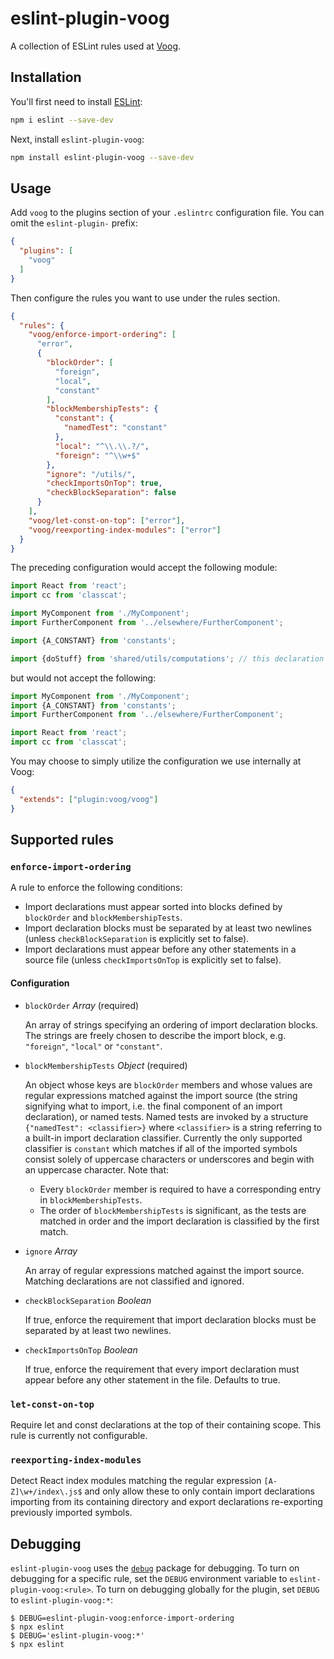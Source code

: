 # eslint-plugin-voog

A collection of ESLint rules used at [Voog](https://voog.com/developers).

## Installation

You'll first need to install [ESLint](https://eslint.org/):

```sh
npm i eslint --save-dev
```

Next, install `eslint-plugin-voog`:

```sh
npm install eslint-plugin-voog --save-dev
```

## Usage

Add `voog` to the plugins section of your `.eslintrc` configuration file. You
can omit the `eslint-plugin-` prefix:

```json
{
  "plugins": [
    "voog"
  ]
}
```

Then configure the rules you want to use under the rules section.

```json
{
  "rules": {
    "voog/enforce-import-ordering": [
      "error",
      {
        "blockOrder": [
          "foreign",
          "local",
          "constant"
        ],
        "blockMembershipTests": {
          "constant": {
            "namedTest": "constant"
          },
          "local": "^\\.\\.?/",
          "foreign": "^\\w+$"
        },
        "ignore": "/utils/",
        "checkImportsOnTop": true,
        "checkBlockSeparation": false
      }
    ],
    "voog/let-const-on-top": ["error"],
    "voog/reexporting-index-modules": ["error"]
  }
}
```

The preceding configuration would accept the following module:

```js
import React from 'react';
import cc from 'classcat';

import MyComponent from './MyComponent';
import FurtherComponent from '../elsewhere/FurtherComponent';

import {A_CONSTANT} from 'constants';

import {doStuff} from 'shared/utils/computations'; // this declaration ignored
```

but would not accept the following:

```js
import MyComponent from './MyComponent';
import {A_CONSTANT} from 'constants';
import FurtherComponent from '../elsewhere/FurtherComponent';

import React from 'react';
import cc from 'classcat';
```

You may choose to simply utilize the configuration we use internally at Voog:

```json
{
  "extends": ["plugin:voog/voog"]
}
```

## Supported rules

### `enforce-import-ordering`

A rule to enforce the following conditions:

- Import declarations must appear sorted into blocks defined by `blockOrder`
  and `blockMembershipTests`.
- Import declaration blocks must be separated by at least two newlines (unless
  `checkBlockSeparation` is explicitly set to false).
- Import declarations must appear before any other statements in a source file
  (unless `checkImportsOnTop` is explicitly set to false).

#### Configuration

* `blockOrder` _Array_ (required)

  An array of strings specifying an ordering of import declaration blocks. The
  strings are freely chosen to describe the import block, e.g. `"foreign"`,
  `"local"` or `"constant"`.

* `blockMembershipTests` _Object_ (required)

  An object whose keys are `blockOrder` members and whose values are regular
  expressions matched against the import source (the string signifying what to
  import, i.e. the final component of an import declaration), or named tests.
  Named tests are invoked by a structure `{"namedTest": <classifier>}` where
  `<classifier>` is a string referring to a built-in import declaration
  classifier.  Currently the only supported classifier is `constant` which
  matches if all of the imported symbols consist solely of uppercase characters
  or underscores and begin with an uppercase character. Note that:

  * Every `blockOrder` member is required to have a corresponding entry in
    `blockMembershipTests`.
  * The order of `blockMembershipTests` is significant, as the tests are
    matched in order and the import declaration is classified by the first
    match.

* `ignore` _Array_

   An array of regular expressions matched against the import source. Matching
   declarations are not classified and ignored.

* `checkBlockSeparation` _Boolean_

   If true, enforce the requirement that import declaration blocks must be
   separated by at least two newlines.

* `checkImportsOnTop` _Boolean_

   If true, enforce the requirement that every import declaration must appear
   before any other statement in the file. Defaults to true.

### `let-const-on-top`

Require let and const declarations at the top of their containing scope. This
rule is currently not configurable.

### `reexporting-index-modules`

Detect React index modules matching the regular expression
`[A-Z]\w+/index\.js$` and only allow these to only contain import declarations
importing from its containing directory and export declarations re-exporting
previously imported symbols.

## Debugging

`eslint-plugin-voog` uses the [`debug`](https://www.npmjs.com/package/debug)
package for debugging. To turn on debugging for a specific rule, set the `DEBUG`
environment variable to `eslint-plugin-voog:<rule>`. To turn on debugging
globally for the plugin, set `DEBUG` to `eslint-plugin-voog:*`:

```
$ DEBUG=eslint-plugin-voog:enforce-import-ordering
$ npx eslint
$ DEBUG='eslint-plugin-voog:*'
$ npx eslint
```
